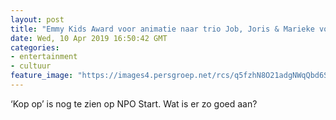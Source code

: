 ```yaml
---
layout: post
title: "Emmy Kids Award voor animatie naar trio Job, Joris & Marieke voor film over toverwasmachine"
date: Wed, 10 Apr 2019 16:50:42 GMT
categories: 
- entertainment 
- cultuur 
feature_image: "https://images4.persgroep.net/rcs/q5fzhN8O21adgNWqQbd6S0GT9zM/diocontent/62289210/_focus/0.50390625/0.38666666666666666/_fill/320/320?appId=93a17a8fd81db0de025c8abd1cca1279&quality=0.85"
---
```


‘Kop op’ is nog te zien op NPO Start. Wat is er zo goed aan?
